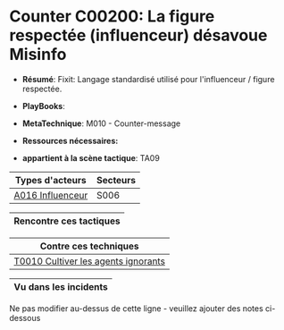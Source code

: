 # Counter C00200: La figure respectée (influenceur) désavoue Misinfo

* **Résumé**: Fixit: Langage standardisé utilisé pour l'influenceur / figure respectée.

* **PlayBooks**:

* **MetaTechnique**: M010 - Counter-message

* **Ressources nécessaires:**

* **appartient à la scène tactique**: TA09


|Types d'acteurs |Secteurs |
|----------- |------- |
|[A016 Influenceur](../../generated_pages/actortypes/A016.md) |S006 |



|Rencontre ces tactiques |
|---------------------- |



|Contre ces techniques |
|------------------------- |
|[T0010 Cultiver les agents ignorants](../../generated_pages/techniques/T0010.md) |



|Vu dans les incidents |
|----------------- |


Ne pas modifier au-dessus de cette ligne - veuillez ajouter des notes ci-dessous